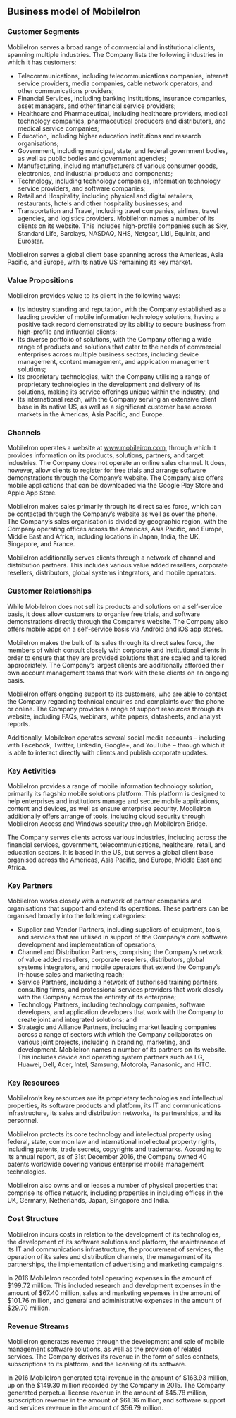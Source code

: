 Business model of MobileIron
----------------------------

 ### Customer Segments

 MobileIron serves a broad range of commercial and institutional clients, spanning multiple industries. The Company lists the following industries in which it has customers:

  * Telecommunications, including telecommunications companies, internet service providers, media companies, cable network operators, and other communications providers;
 * Financial Services, including banking institutions, insurance companies, asset managers, and other financial service providers;
 * Healthcare and Pharmaceutical, including healthcare providers, medical technology companies, pharmaceutical producers and distributors, and medical service companies;
 * Education, including higher education institutions and research organisations;
 * Government, including municipal, state, and federal government bodies, as well as public bodies and government agencies;
 * Manufacturing, including manufacturers of various consumer goods, electronics, and industrial products and components;
 * Technology, including technology companies, information technology service providers, and software companies;
 * Retail and Hospitality, including physical and digital retailers, restaurants, hotels and other hospitality businesses; and
 * Transportation and Travel, including travel companies, airlines, travel agencies, and logistics providers.
  MobileIron names a number of its clients on its website. This includes high-profile companies such as Sky, Standard Life, Barclays, NASDAQ, NHS, Netgear, Lidl, Equinix, and Eurostar.

 MobileIron serves a global client base spanning across the Americas, Asia Pacific, and Europe, with its native US remaining its key market.

 ### Value Propositions

 MobileIron provides value to its client in the following ways:

  * Its industry standing and reputation, with the Company established as a leading provider of mobile information technology solutions, having a positive tack record demonstrated by its ability to secure business from high-profile and influential clients;
 * Its diverse portfolio of solutions, with the Company offering a wide range of products and solutions that cater to the needs of commercial enterprises across multiple business sectors, including device management, content management, and application management solutions;
 * Its proprietary technologies, with the Company utilising a range of proprietary technologies in the development and delivery of its solutions, making its service offerings unique within the industry; and
 * Its international reach, with the Company serving an extensive client base in its native US, as well as a significant customer base across markets in the Americas, Asia Pacific, and Europe.
  ### Channels

 MobileIron operates a website at www.mobileiron.com, through which it provides information on its products, solutions, partners, and target industries. The Company does not operate an online sales channel. It does, however, allow clients to register for free trials and arrange software demonstrations through the Company’s website. The Company also offers mobile applications that can be downloaded via the Google Play Store and Apple App Store.

 MobileIron makes sales primarily through its direct sales force, which can be contacted through the Company’s website as well as over the phone. The Company’s sales organisation is divided by geographic region, with the Company operating offices across the Americas, Asia Pacific, and Europe, Middle East and Africa, including locations in Japan, India, the UK, Singapore, and France.

 MobileIron additionally serves clients through a network of channel and distribution partners. This includes various value added resellers, corporate resellers, distributors, global systems integrators, and mobile operators.

 ### Customer Relationships

 While MobileIron does not sell its products and solutions on a self-service basis, it does allow customers to organise free trials, and software demonstrations directly through the Company’s website. The Company also offers mobile apps on a self-service basis via Android and iOS app stores.

 MobileIron makes the bulk of its sales through its direct sales force, the members of which consult closely with corporate and institutional clients in order to ensure that they are provided solutions that are scaled and tailored appropriately. The Company’s largest clients are additionally afforded their own account management teams that work with these clients on an ongoing basis.

 MobileIron offers ongoing support to its customers, who are able to contact the Company regarding technical enquiries and complaints over the phone or online. The Company provides a range of support resources through its website, including FAQs, webinars, white papers, datasheets, and analyst reports.

 Additionally, MobileIron operates several social media accounts – including with Facebook, Twitter, LinkedIn, Google+, and YouTube – through which it is able to interact directly with clients and publish corporate updates.

 ### Key Activities

 MobileIron provides a range of mobile information technology solution, primarily its flagship mobile solutions platform. This platform is designed to help enterprises and institutions manage and secure mobile applications, content and devices, as well as ensure enterprise security. MobileIron additionally offers arrange of tools, including cloud security through MobileIron Access and Windows security through MobileIron Bridge.

 The Company serves clients across various industries, including across the financial services, government, telecommunications, healthcare, retail, and education sectors. It is based in the US, but serves a global client base organised across the Americas, Asia Pacific, and Europe, Middle East and Africa.

 ### Key Partners

 MobileIron works closely with a network of partner companies and organisations that support and extend its operations. These partners can be organised broadly into the following categories:

  * Supplier and Vendor Partners, including suppliers of equipment, tools, and services that are utilised in support of the Company’s core software development and implementation of operations;
 * Channel and Distribution Partners, comprising the Company’s network of value added resellers, corporate resellers, distributors, global systems integrators, and mobile operators that extend the Company’s in-house sales and marketing reach;
 * Service Partners, including a network of authorised training partners, consulting firms, and professional services providers that work closely with the Company across the entirety of its enterprise;
 * Technology Partners, including technology companies, software developers, and application developers that work with the Company to create joint and integrated solutions; and
 * Strategic and Alliance Partners, including market leading companies across a range of sectors with which the Company collaborates on various joint projects, including in branding, marketing, and development.
  MobileIron names a number of its partners on its website. This includes device and operating system partners such as LG, Huawei, Dell, Acer, Intel, Samsung, Motorola, Panasonic, and HTC.

 ### Key Resources

 MobileIron’s key resources are its proprietary technologies and intellectual properties, its software products and platform, its IT and communications infrastructure, its sales and distribution networks, its partnerships, and its personnel.

 MobileIron protects its core technology and intellectual property using federal, state, common law and international intellectual property rights, including patents, trade secrets, copyrights and trademarks. According to its annual report, as of 31st December 2016, the Company owned 40 patents worldwide covering various enterprise mobile management technologies.

 MobileIron also owns and or leases a number of physical properties that comprise its office network, including properties in including offices in the UK, Germany, Netherlands, Japan, Singapore and India.

 ### Cost Structure

 MobileIron incurs costs in relation to the development of its technologies, the development of its software solutions and platform, the maintenance of its IT and communications infrastructure, the procurement of services, the operation of its sales and distribution channels, the management of its partnerships, the implementation of advertising and marketing campaigns.

 In 2016 MobileIron recorded total operating expenses in the amount of $199.72 million. This included research and development expenses in the amount of $67.40 million, sales and marketing expenses in the amount of $101.76 million, and general and administrative expenses in the amount of $29.70 million.

 ### Revenue Streams

 MobileIron generates revenue through the development and sale of mobile management software solutions, as well as the provision of related services. The Company derives its revenue in the form of sales contacts, subscriptions to its platform, and the licensing of its software.

 In 2016 MobileIron generated total revenue in the amount of $163.93 million, up on the $149.30 million recorded by the Company in 2015. The Company generated perpetual license revenue in the amount of $45.78 million, subscription revenue in the amount of $61.36 million, and software support and services revenue in the amount of $56.79 million.